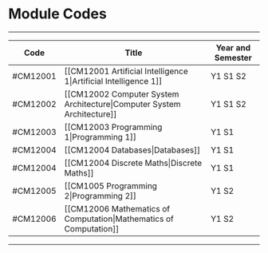 # Module Codes 
---

| Code     | Title                                                                  | Year and Semester |
| -------- | ---------------------------------------------------------------------- | ----------------- |
| #CM12001 | [[CM12001 Artificial Intelligence 1\|Artificial Intelligence 1]]       | Y1 S1 S2          |
| #CM12002 | [[CM12002 Computer System Architecture\|Computer System Architecture]] | Y1 S1 S2          |
| #CM12003 | [[CM12003 Programming 1\|Programming 1]]                               | Y1 S1             |
| #CM12004 | [[CM12004 Databases\|Databases]]                                       | Y1 S1             |
| #CM12004 | [[CM12004 Discrete Maths\|Discrete Maths]]                             | Y1 S1             |
| #CM12005 | [[CM1005 Programming 2\|Programming 2]]                                | Y1 S2             |
| #CM12006 | [[CM12006 Mathematics of Computation\|Mathematics of Computation]]     | Y1 S2             |


---


